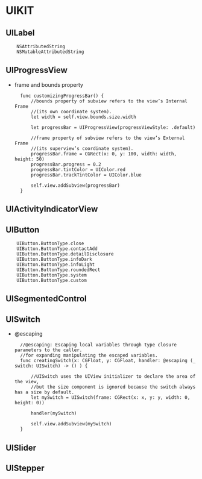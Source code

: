 # UIKIT

## UILabel
        
        NSAttributedString
        NSMutableAttributedString

## UIProgressView
- frame and bounds property
        
        func customizingProgressBar() {
            //bounds property of subview refers to the view’s Internal Frame
            //(its own coordinate system).
            let width = self.view.bounds.size.width
            
            let progressBar = UIProgressView(progressViewStyle: .default)
            
            //frame property of subview refers to the view’s External Frame
            //(its superview’s coordinate system).
            progressBar.frame = CGRect(x: 0, y: 100, width: width, height: 50)
            progressBar.progress = 0.2
            progressBar.tintColor = UIColor.red
            progressBar.trackTintColor = UIColor.blue
            
            self.view.addSubview(progressBar)
        }

## UIActivityIndicatorView

## UIButton
        
        UIButton.ButtonType.close
        UIButton.ButtonType.contactAdd
        UIButton.ButtonType.detailDisclosure
        UIButton.ButtonType.infoDark
        UIButton.ButtonType.infoLight
        UIButton.ButtonType.roundedRect
        UIButton.ButtonType.system
        UIButton.ButtonType.custom

## UISegmentedControl

## UISwitch
- @escaping

        //@escaping: Escaping local variables through type closure parameters to the caller.
        //for expanding manipulating the escaped variables.
        func creatingSwitch(x: CGFloat, y: CGFloat, handler: @escaping (_ switch: UISwitch) -> () ) {
        
            //UISwitch uses the UIView initializer to declare the area of the view,
            //but the size component is ignored because the switch always has a size by default.
            let mySwitch = UISwitch(frame: CGRect(x: x, y: y, width: 0, height: 0))
            
            handler(mySwitch)
            
            self.view.addSubview(mySwitch)
        }

## UISlider

## UIStepper
